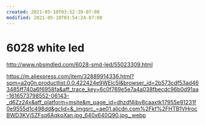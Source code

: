 ```yaml
---
created: 2021-05-10T03:52:39-07:00
modified: 2021-05-10T03:54:24-07:00
---
```


# 6028 white led

http://www.nbsmdled.com/6028-smd-led/55023309.html


https://m.aliexpress.com/item/32889914336.html?spm=a2g0n.productlist.0.0.422424e9WElc5I&browser_id=2b573cdf53ad463485ff740a6f6958fa&aff_trace_key=6c0f769e5e7a4a038fbecdc96b0d91aa-1616573798552-06143-_d6Zz24x&aff_platform=msite&m_page_id=dhzdf4ibv8caaxtk17955e91231f0e9555d1c498dd&gclid=&_imgsrc_=ae01.alicdn.com%2Fkf%2FHTB1VHrocBWD3KVjSZFsq6AqkpXan.jpg_640x640Q90.jpg_.webp